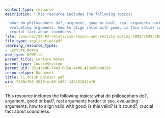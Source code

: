 ```yaml
---
content_type: resource
description: 'This resource includes the following topics:

  what do philosophers do?, argument, good or bad?, real arguments harder to see,
  evaluating arguments, how to align valid with good, is this valid? is it sound?,
  crucial fact about soundness.'
file: /courses/24-03-relativism-reason-and-reality-spring-2005/7639c7652640ec80e562143221612bf0_l1_think_phlospr.pdf
file_type: application/pdf
learning_resource_types:
- Lecture Notes
ocw_type: OCWFile
parent_title: Lecture Notes
parent_type: CourseSection
parent_uid: 9614c4d6-7443-885a-a4d6-410e9ba80299
resourcetype: Document
title: l1_think_phlospr.pdf
uid: 7639c765-2640-ec80-e562-143221612bf0
---
```

This resource includes the following topics:
what do philosophers do?, argument, good or bad?, real arguments harder to see, evaluating arguments, how to align valid with good, is this valid? is it sound?, crucial fact about soundness.

